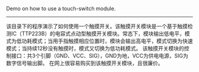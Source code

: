 Demo on how to use a touch-switch module.

****

该目录下的程序演示了如何使用一个触摸开关。该触摸开关模块是一个基于触摸检测IC（TTP223B）的电容式点动型触摸开关模块。常态下，模块输出低电平，模式为低功耗模式；当用手指触摸相应位置时，模块会输出高电平，模式切换为快速模式；当持续12秒没有触摸时，模式又切换为低功耗模式。
该触摸开关模块的控制接口：共3个引脚（GND、VCC、SIG），GND为地，VCC为供电电源，SIG为数字信号输出脚。
在网上很容易购买到该触摸开关模块，且很廉价。
